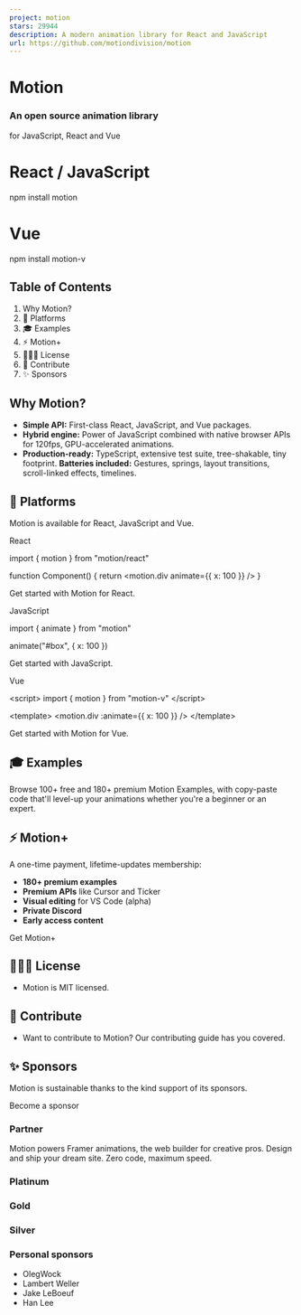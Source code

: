```yaml
---
project: motion
stars: 29944
description: A modern animation library for React and JavaScript
url: https://github.com/motiondivision/motion
---
```


  
Motion
=========

### An open source animation library  
for JavaScript, React and Vue

# React / JavaScript
npm install motion

# Vue
npm install motion-v

Table of Contents
-----------------

1.  Why Motion?
2.  🍦 Platforms
3.  🎓 Examples
4.  ⚡️ Motion+
5.  👩🏻‍⚖️ License
6.  💎 Contribute
7.  ✨ Sponsors

Why Motion?
-----------

-   **Simple API:** First-class React, JavaScript, and Vue packages.
-   **Hybrid engine:** Power of JavaScript combined with native browser APIs for 120fps, GPU-accelerated animations.
-   **Production-ready:** TypeScript, extensive test suite, tree-shakable, tiny footprint. **Batteries included:** Gestures, springs, layout transitions, scroll-linked effects, timelines.

🍦 Platforms
------------

Motion is available for React, JavaScript and Vue.

React

import { motion } from "motion/react"

function Component() {
    return <motion.div animate\={{ x: 100 }} />
}

Get started with Motion for React.

JavaScript

import { animate } from "motion"

animate("#box", { x: 100 })

Get started with JavaScript.

Vue

<script\>
    import { motion } from "motion-v"
</script\>

<template\> <motion.div :animate\={{ x: 100 }} /> </template\>

Get started with Motion for Vue.

🎓 Examples
-----------

Browse 100+ free and 180+ premium Motion Examples, with copy-paste code that'll level-up your animations whether you're a beginner or an expert.

⚡️ Motion+
----------

A one-time payment, lifetime-updates membership:

-   **180+ premium examples**
-   **Premium APIs** like Cursor and Ticker
-   **Visual editing** for VS Code (alpha)
-   **Private Discord**
-   **Early access content**

Get Motion+

👩🏻‍⚖️ License
---------------

-   Motion is MIT licensed.

💎 Contribute
-------------

-   Want to contribute to Motion? Our contributing guide has you covered.

✨ Sponsors
----------

Motion is sustainable thanks to the kind support of its sponsors.

Become a sponsor

### Partner

Motion powers Framer animations, the web builder for creative pros. Design and ship your dream site. Zero code, maximum speed.

### Platinum

### Gold

### Silver

### Personal sponsors

-   OlegWock
-   Lambert Weller
-   Jake LeBoeuf
-   Han Lee
